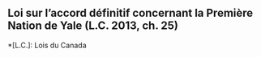 ## Loi sur l’accord définitif concernant la Première Nation de Yale (L.C. 2013, ch. 25)
  *[L.C.]: Lois du Canada
